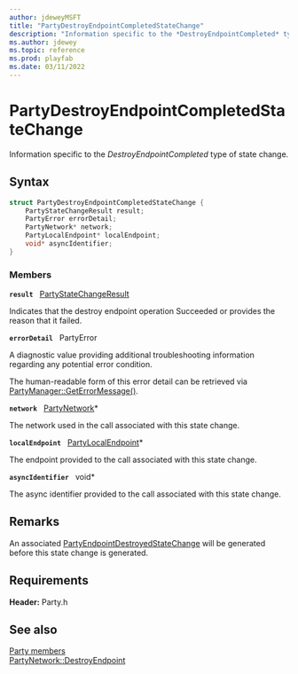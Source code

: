 ```yaml
---
author: jdeweyMSFT
title: "PartyDestroyEndpointCompletedStateChange"
description: "Information specific to the *DestroyEndpointCompleted* type of state change."
ms.author: jdewey
ms.topic: reference
ms.prod: playfab
ms.date: 03/11/2022
---
```


# PartyDestroyEndpointCompletedStateChange  

Information specific to the *DestroyEndpointCompleted* type of state change.  

## Syntax  
  
```cpp
struct PartyDestroyEndpointCompletedStateChange {  
    PartyStateChangeResult result;  
    PartyError errorDetail;  
    PartyNetwork* network;  
    PartyLocalEndpoint* localEndpoint;  
    void* asyncIdentifier;  
}  
```
  
### Members  
  
**`result`** &nbsp; [PartyStateChangeResult](../enums/partystatechangeresult.md)  
  
Indicates that the destroy endpoint operation Succeeded or provides the reason that it failed.
  
**`errorDetail`** &nbsp; PartyError  
  
A diagnostic value providing additional troubleshooting information regarding any potential error condition.
  
The human-readable form of this error detail can be retrieved via [PartyManager::GetErrorMessage()](../classes/PartyManager/methods/partymanager_geterrormessage.md).
  
**`network`** &nbsp; [PartyNetwork](../classes/PartyNetwork/partynetwork.md)*  
  
The network used in the call associated with this state change.
  
**`localEndpoint`** &nbsp; [PartyLocalEndpoint](../classes/PartyLocalEndpoint/partylocalendpoint.md)*  
  
The endpoint provided to the call associated with this state change.
  
**`asyncIdentifier`** &nbsp; void*  
  
The async identifier provided to the call associated with this state change.
  
## Remarks  
  
An associated [PartyEndpointDestroyedStateChange](partyendpointdestroyedstatechange.md) will be generated before this state change is generated.
  
## Requirements  
  
**Header:** Party.h
  
## See also  
[Party members](../party_members.md)  
[PartyNetwork::DestroyEndpoint](../classes/PartyNetwork/methods/partynetwork_destroyendpoint.md)
  
  
